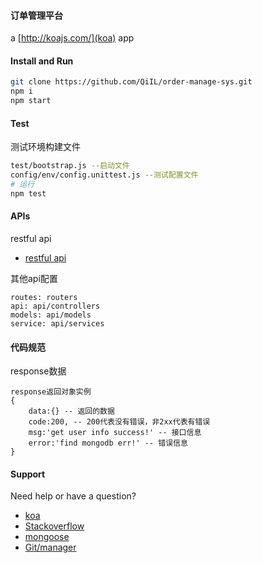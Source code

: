 #### 订单管理平台

a [http://koajs.com/](koa) app

#### Install and Run
```bash
git clone https://github.com/QiIL/order-manage-sys.git
npm i
npm start
```

#### Test
测试环境构建文件
```bash
test/bootstrap.js --启动文件
config/env/config.unittest.js --测试配置文件
# 运行
npm test
```

#### APIs
restful api

- [restful api](http://www.ruanyifeng.com/blog/2014/05/restful_api.html)

其他api配置

    routes: routers
    api: api/controllers
    models: api/models
    service: api/services

#### 代码规范
response数据

    response返回对象实例
    {
        data:{} -- 返回的数据
        code:200, -- 200代表没有错误，非2xx代表有错误
        msg:'get user info success!' -- 接口信息
        error:'find mongodb err!' -- 错误信息
    }


#### Support
Need help or have a question?

- [koa](http://koajs.com/)
- [Stackoverflow](http://stackoverflow.com/questions/tagged/sails.js)
- [mongoose](http://mongoosejs.com/docs/api.html)
- [Git/manager](http://www.ruanyifeng.com/blog/2012/07/git.html)


